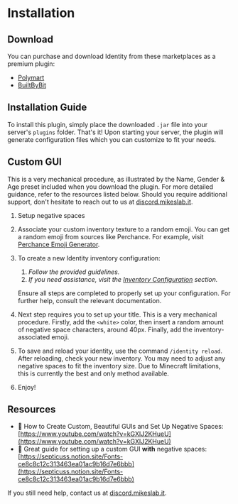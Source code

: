 # Installation

## Download

You can purchase and download Identity from these marketplaces as a premium plugin:&#x20;

* [Polymart](https://polymart.org)
* [BuiltByBit](https://builtbybit.com)

## Installation Guide

To install this plugin, simply place the downloaded `.jar` file into your server's `plugins` folder. That's it! Upon starting your server, the plugin will generate configuration files which you can customize to fit your needs.



## Custom GUI

This is a very mechanical procedure, as illustrated by the Name, Gender & Age preset included when you download the plugin. For more detailed guidance, refer to the resources listed below. Should you require additional support, don't hesitate to reach out to us at [discord.mikeslab.it](https://discord.mikeslab.it).

1. Setup negative spaces
2. Associate your custom inventory texture to a random emoji. You can get a random emoji from sources like Perchance. For example, visit [Perchance Emoji Generator](https://perchance.org/emoji).
3.  To create a new Identity inventory configuration:

    1. _Follow the provided guidelines._
    2. _If you need assistance, visit the_ [_Inventory Configuration_](../config/introduction.md) _section._

    Ensure all steps are completed to properly set up your configuration. For further help, consult the relevant documentation.
4. Next step requires you to set up your title. This is a very mechanical procedure. Firstly, add the `<white>` color, then insert a random amount of negative space characters, around 40px. Finally, add the inventory-associated emoji.
5. To save and reload your identity, use the command `/identity reload`. After reloading, check your new inventory. You may need to adjust any negative spaces to fit the inventory size. Due to Minecraft limitations, this is currently the best and only method available.
6. Enjoy!

## Resources

* :book: How to Create Custom, Beautiful GUIs and Set Up Negative Spaces:\
  [https://www.youtube.com/watch?v=kGXlJ2KHueU](https://www.youtube.com/watch?v=kGXlJ2KHueU)
* :book: Great guide for setting up a custom GUI **with** negative spaces:\
  [https://septicuss.notion.site/Fonts-ce8c8c12c313463ea01ac9b16d7e6bbb](https://septicuss.notion.site/Fonts-ce8c8c12c313463ea01ac9b16d7e6bbb)

If you still need help, contact us at [discord.mikeslab.it](https://discord.mikeslab.it).

